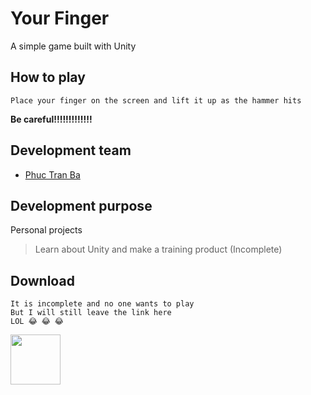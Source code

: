 # Your Finger

A simple game built with Unity

## How to play
```
Place your finger on the screen and lift it up as the hammer hits
```
**Be careful!!!!!!!!!!!!!**

## Development team
* [Phuc Tran Ba](https://github.com/phuctranba)

## Development purpose
Personal projects

>Learn about Unity and make a training product (Incomplete)

## Download
```
It is incomplete and no one wants to play
But I will still leave the link here
LOL 😂 😂 😂
```
[<img src="https://play.google.com/intl/en_us/badges/images/generic/en-play-badge.png" height="80">](https://play.google.com/store/apps/details?id=com.zipenter.yourfinger)


